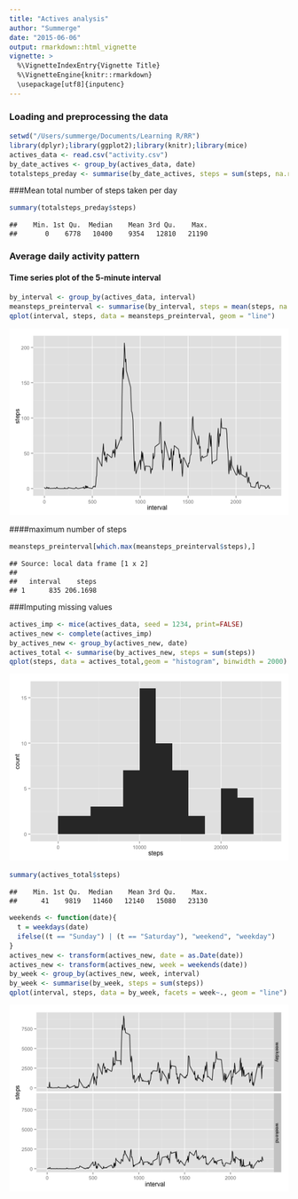 ```yaml
---
title: "Actives analysis"
author: "Summerge"
date: "2015-06-06"
output: rmarkdown::html_vignette
vignette: >
  %\VignetteIndexEntry{Vignette Title}
  %\VignetteEngine{knitr::rmarkdown}
  \usepackage[utf8]{inputenc}
---
```


### Loading and preprocessing the data

```r
setwd("/Users/summerge/Documents/Learning R/RR")
library(dplyr);library(ggplot2);library(knitr);library(mice)
actives_data <- read.csv("activity.csv")
by_date_actives <- group_by(actives_data, date)
totalsteps_preday <- summarise(by_date_actives, steps = sum(steps, na.rm = T))
```
###Mean total number of steps taken per day


```r
summary(totalsteps_preday$steps)
```

```
##    Min. 1st Qu.  Median    Mean 3rd Qu.    Max. 
##       0    6778   10400    9354   12810   21190
```

### Average daily activity pattern
#### Time series plot of the 5-minute interval

```r
by_interval <- group_by(actives_data, interval)
meansteps_preinterval <- summarise(by_interval, steps = mean(steps, na.rm = T))
qplot(interval, steps, data = meansteps_preinterval, geom = "line")
```

![plot of chunk unnamed-chunk-3](figure/unnamed-chunk-3-1.png) 

####maximum number of steps

```r
meansteps_preinterval[which.max(meansteps_preinterval$steps),]
```

```
## Source: local data frame [1 x 2]
## 
##   interval    steps
## 1      835 206.1698
```

###Imputing missing values

```r
actives_imp <- mice(actives_data, seed = 1234, print=FALSE)
actives_new <- complete(actives_imp)
by_actives_new <- group_by(actives_new, date)
actives_total <- summarise(by_actives_new, steps = sum(steps))
qplot(steps, data = actives_total,geom = "histogram", binwidth = 2000)
```

![plot of chunk unnamed-chunk-5](figure/unnamed-chunk-5-1.png) 

```r
summary(actives_total$steps)
```

```
##    Min. 1st Qu.  Median    Mean 3rd Qu.    Max. 
##      41    9819   11460   12140   15080   23130
```

```r
weekends <- function(date){
  t = weekdays(date)
  ifelse((t == "Sunday") | (t == "Saturday"), "weekend", "weekday")
}
actives_new <- transform(actives_new, date = as.Date(date))
actives_new <- transform(actives_new, week = weekends(date))
by_week <- group_by(actives_new, week, interval)
by_week <- summarise(by_week, steps = sum(steps))
qplot(interval, steps, data = by_week, facets = week~., geom = "line")
```

![plot of chunk unnamed-chunk-7](figure/unnamed-chunk-7-1.png) 
